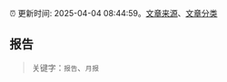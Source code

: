 :alarm_clock: 更新时间: 2025-04-04 08:44:59。[文章来源](/README.md)、[文章分类](/TAGS.md)

## 报告


> 关键字：`报告`、`月报`



